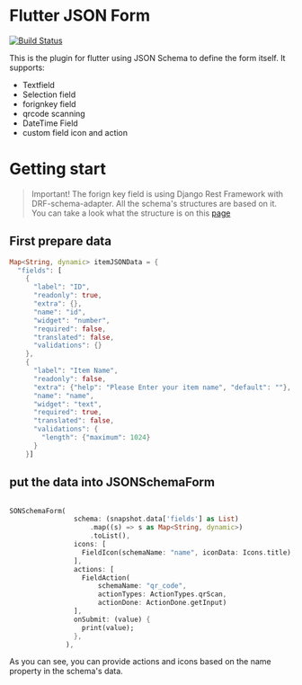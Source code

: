 # Flutter JSON Form

[![Build Status](https://travis-ci.org/sirily11/json-textfrom.svg?branch=master)](https://travis-ci.org/sirily11/json-textfrom)

This is the plugin for flutter using JSON Schema to define the form itself.
It supports:

- Textfield
- Selection field
- forignkey field
- qrcode scanning
- DateTime Field
- custom field icon and action

# Getting start

> Important! The forign key field is using Django Rest Framework with DRF-schema-adapter. All the schema's structures are based on it. You can take a look what the structure is on this [page](https://drf-schema-adapter.readthedocs.io/en/latest/drf_auto_endpoint/metadata/)

## First prepare data

```dart
Map<String, dynamic> itemJSONData = {
  "fields": [
    {
      "label": "ID",
      "readonly": true,
      "extra": {},
      "name": "id",
      "widget": "number",
      "required": false,
      "translated": false,
      "validations": {}
    },
    {
      "label": "Item Name",
      "readonly": false,
      "extra": {"help": "Please Enter your item name", "default": ""},
      "name": "name",
      "widget": "text",
      "required": true,
      "translated": false,
      "validations": {
        "length": {"maximum": 1024}
      }
    }]
```

## put the data into JSONSchemaForm

```dart

SONSchemaForm(
                schema: (snapshot.data['fields'] as List)
                    .map((s) => s as Map<String, dynamic>)
                    .toList(),
                icons: [
                  FieldIcon(schemaName: "name", iconData: Icons.title),
                ],
                actions: [
                  FieldAction(
                      schemaName: "qr_code",
                      actionTypes: ActionTypes.qrScan,
                      actionDone: ActionDone.getInput)
                ],
                onSubmit: (value) {
                  print(value);
                },
              ),

```

As you can see, you can provide actions and icons based on the name property in the schema's data.

